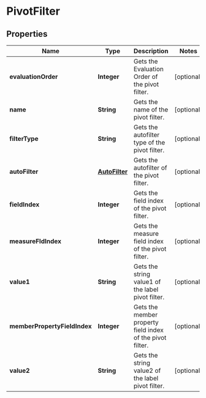 
# PivotFilter

## Properties
Name | Type | Description | Notes
------------ | ------------- | ------------- | -------------
**evaluationOrder** | **Integer** | Gets the Evaluation Order of the pivot filter. |  [optional]
**name** | **String** | Gets the name of the pivot filter. |  [optional]
**filterType** | **String** | Gets the autofilter type of the pivot filter. |  [optional]
**autoFilter** | [**AutoFilter**](AutoFilter.md) | Gets the autofilter of the pivot filter. |  [optional]
**fieldIndex** | **Integer** | Gets the field index of the pivot filter. |  [optional]
**measureFldIndex** | **Integer** | Gets the measure field index of the pivot filter.              |  [optional]
**value1** | **String** | Gets the string value1 of the label pivot filter.              |  [optional]
**memberPropertyFieldIndex** | **Integer** | Gets the member property field index of the pivot filter.              |  [optional]
**value2** | **String** | Gets the string value2 of the label pivot filter.              |  [optional]



